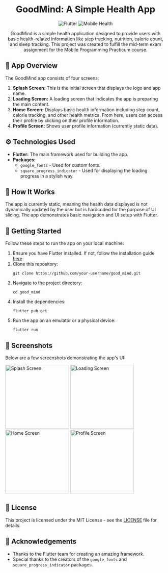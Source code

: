 <h1 align="center">GoodMind: A Simple Health App</h1>

<p align="center">
  <img src="https://img.shields.io/badge/Flutter-Framework-blue" alt="Flutter"/>
  <img src="https://img.shields.io/badge/Mobile-Health-green" alt="Mobile Health"/>
</p>

<p align="center">
  GoodMind is a simple health application designed to provide users with basic health-related information like step tracking, nutrition, calorie count, and sleep tracking. This project was created to fulfill the mid-term exam assignment for the Mobile Programming Practicum course.
</p>

<h2>📱 App Overview</h2>

<p>The GoodMind app consists of four screens:</p>

<ol>
  <li><strong>Splash Screen:</strong> This is the initial screen that displays the logo and app name.</li>
  <li><strong>Loading Screen:</strong> A loading screen that indicates the app is preparing the main content.</li>
  <li><strong>Home Screen:</strong> Displays basic health information including step count, calorie tracking, and other health metrics. From here, users can access their profile by clicking on their profile information.</li>
  <li><strong>Profile Screen:</strong> Shows user profile information (currently static data).</li>
</ol>

<h2>⚙️ Technologies Used</h2>

<ul>
  <li><strong>Flutter:</strong> The main framework used for building the app.</li>
  <li><strong>Packages:</strong>
    <ul>
      <li><code>google_fonts</code> - Used for custom fonts.</li>
      <li><code>square_progress_indicator</code> - Used for displaying the loading progress in a stylish way.</li>
    </ul>
  </li>
</ul>

<h2>🔨 How It Works</h2>

<p>The app is currently static, meaning the health data displayed is not dynamically updated by the user but is hardcoded for the purpose of UI slicing. The app demonstrates basic navigation and UI setup with Flutter.</p>

<h2>🚀 Getting Started</h2>

<p>Follow these steps to run the app on your local machine:</p>

<ol>
  <li>Ensure you have Flutter installed. If not, follow the installation guide <a href="https://flutter.dev/docs/get-started/install">here</a>.</li>
  <li>Clone this repository:</li>

  <pre><code>git clone https://github.com/your-username/good_mind.git</code></pre>

  <li>Navigate to the project directory:</li>

  <pre><code>cd good_mind</code></pre>

  <li>Install the dependencies:</li>

  <pre><code>flutter pub get</code></pre>

  <li>Run the app on an emulator or a physical device:</li>

  <pre><code>flutter run</code></pre>
</ol>

<h2>📸 Screenshots</h2>

<p>Below are a few screenshots demonstrating the app's UI:</p>

<img src="screenshot1.png" alt="Splash Screen" width="200px"/>
<img src="screenshot2.png" alt="Loading Screen" width="200px"/>
<img src="screenshot3.png" alt="Home Screen" width="200px"/>
<img src="screenshot4.png" alt="Profile Screen" width="200px"/>

<h2>📄 License</h2>

<p>This project is licensed under the MIT License - see the <a href="LICENSE">LICENSE</a> file for details.</p>

<h2>🙌 Acknowledgements</h2>

<ul>
  <li>Thanks to the Flutter team for creating an amazing framework.</li>
  <li>Special thanks to the creators of the <code>google_fonts</code> and <code>square_progress_indicator</code> packages.</li>
</ul>
